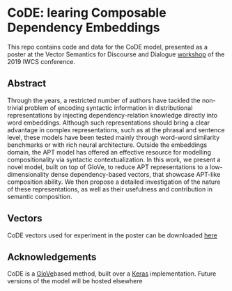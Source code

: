 # CoDE: learing Composable Dependency Embeddings 
This repo contains code and data for the CoDE model, presented as a poster at the Vector Semantics for
Discourse and Dialogue [workshop](https://www.aclweb.org/anthology/W19-09.pdf) of the 2019 IWCS conference.

## Abstract 

Through the years, a restricted number of authors have tackled the non-trivial problem of encoding syntactic information in 
distributional representations by injecting dependency-relation knowledge directly into word embeddings. Although such 
representations should bring a clear advantage in complex representations, such as at the phrasal and sentence level, these 
models have been tested mainly through word-word similarity benchmarks or with rich neural architecture. Outside the 
embeddings domain, the APT model has offered an effective resource for modelling compositionality via syntactic 
contextualization. In this work, we present a novel model, built on top of GloVe, to reduce APT representations to a low-
dimensionality dense dependency-based vectors, that showcase APT-like composition ability. We then propose a detailed 
investigation of the nature of these representations, as well as their usefulness and contribution in semantic composition.  

## Vectors 

CoDE vectors used for experiment in the poster can be downloaded [here](https://drive.google.com/file/d/1IjJjSJYIU_u-qU-sa67TrjuErZopdiyJ/view)

## Acknowledgements
CoDE is a [GloVe](https://nlp.stanford.edu/pubs/glove.pdf)based method, built over a [Keras](https://github.com/erwtokritos/keras-glove) implementation. Future versions of the model will be hosted elsewhere
